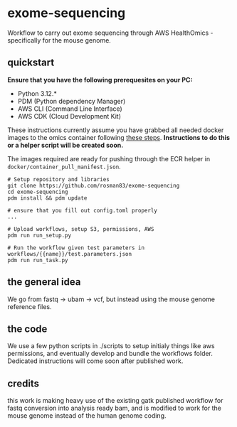 # exome-sequencing

Workflow to carry out exome sequencing through AWS HealthOmics - specifically for the mouse genome.

## quickstart

**Ensure that you have the following prerequesites on your PC:**
- Python 3.12.*
- PDM (Python dependency Manager)
- AWS CLI (Command Line Interface)
- AWS CDK (Cloud Development Kit)

These instructions currently assume you have grabbed all needed docker images to the omics container following [these steps](https://github.com/aws-samples/amazon-ecr-helper-for-aws-healthomics). **Instructions to do this or a helper script will be created soon.**

The images required are ready for pushing through the ECR helper in `docker/container_pull_manifest.json`.

```
# Setup repository and libraries
git clone https://github.com/rosman83/exome-sequencing
cd exome-sequencing
pdm install && pdm update

# ensure that you fill out config.toml properly
...

# Upload workflows, setup S3, permissions, AWS
pdm run run_setup.py

# Run the workflow given test parameters in workflows/{{name}}/test.parameters.json
pdm run run_task.py
```

## the general idea

We go from fastq -> ubam -> vcf, but instead using the mouse genome reference files.

## the code

We use a few python scripts in ./scripts to setup initialy things like aws permissions, and eventually develop and bundle the workflows folder. Dedicated instructions will come soon after published work.

## credits
this work is making heavy use of the existing gatk published workflow for fastq conversion into analysis ready bam, and is modified to work for the mouse genome instead of the human genome coding.
